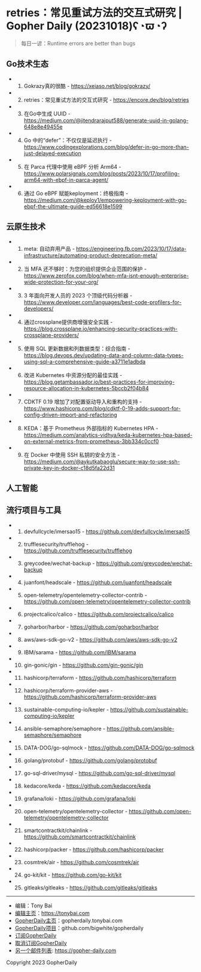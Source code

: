 # retries：常见重试方法的交互式研究 | Gopher Daily (20231018)ʕ◔ϖ◔ʔ

>每日一谚：Runtime errors are better than bugs

## Go技术生态


- 1. Gokrazy真的很酷 - https://xeiaso.net/blog/gokrazy/

- 2. retries：常见重试方法的交互式研究 - https://encore.dev/blog/retries

- 3. 在Go中生成 UUID - https://medium.com/@jitendrarajput588/generate-uuid-in-golang-648e8e49455e

- 4. Go 中的“defer”：不仅仅是延迟执行 - https://www.codingexplorations.com/blog/defer-in-go-more-than-just-delayed-execution

- 5. 在 Parca 代理中使用 eBPF 分析 Arm64 - https://www.polarsignals.com/blog/posts/2023/10/17/profiling-arm64-with-ebpf-in-parca-agent/

- 6. 通过 Go eBPF 赋能keployment：终极指南 - https://medium.com/@keploy1/empowering-keployment-with-go-ebpf-the-ultimate-guide-ed56618e1599


## 云原生技术


- 1. meta: 自动弃用产品 - https://engineering.fb.com/2023/10/17/data-infrastructure/automating-product-deprecation-meta/

- 2. 当 MFA 还不够时：为您的组织提供企业范围的保护 - https://www.zerofox.com/blog/when-mfa-isnt-enough-enterprise-wide-protection-for-your-org/

- 3. 3 年面向开发人员的 2023 个顶级代码分析器 - https://www.developer.com/languages/best-code-profilers-for-developers/

- 4. 通过crossplane提供商增强安全实践 - https://blog.crossplane.io/enhancing-security-practices-with-crossplane-providers/

- 5. 使用 SQL 更新数据和列数据类型：综合指南 - https://blog.devops.dev/updating-data-and-column-data-types-using-sql-a-comprehensive-guide-a3711e1adbda

- 6. 改进 Kubernetes 中资源分配的最佳实践 - https://blog.getambassador.io/best-practices-for-improving-resource-allocation-in-kubernetes-5bccb2f04b84

- 7. CDKTF 0.19 增加了对配置驱动导入和重构的支持 - https://www.hashicorp.com/blog/cdktf-0-19-adds-support-for-config-driven-import-and-refactoring

- 8. KEDA：基于 Prometheus 外部指标的 Kubernetes HPA - https://medium.com/analytics-vidhya/keda-kubernetes-hpa-based-on-external-metrics-from-prometheus-3bb334c0ccf0

- 9. 在 Docker 中使用 SSH 私钥的安全方法 - https://medium.com/@aykutkabaoglu/secure-way-to-use-ssh-private-key-in-docker-c18d5fa22d31


## 人工智能



## 流行项目与工具


- 1. devfullcycle/imersao15 - https://github.com/devfullcycle/imersao15

- 2. trufflesecurity/trufflehog - https://github.com/trufflesecurity/trufflehog

- 3. greycodee/wechat-backup - https://github.com/greycodee/wechat-backup

- 4. juanfont/headscale - https://github.com/juanfont/headscale

- 5. open-telemetry/opentelemetry-collector-contrib - https://github.com/open-telemetry/opentelemetry-collector-contrib

- 6. projectcalico/calico - https://github.com/projectcalico/calico

- 7. goharbor/harbor - https://github.com/goharbor/harbor

- 8. aws/aws-sdk-go-v2 - https://github.com/aws/aws-sdk-go-v2

- 9. IBM/sarama - https://github.com/IBM/sarama

- 10. gin-gonic/gin - https://github.com/gin-gonic/gin

- 11. hashicorp/terraform - https://github.com/hashicorp/terraform

- 12. hashicorp/terraform-provider-aws - https://github.com/hashicorp/terraform-provider-aws

- 13. sustainable-computing-io/kepler - https://github.com/sustainable-computing-io/kepler

- 14. ansible-semaphore/semaphore - https://github.com/ansible-semaphore/semaphore

- 15. DATA-DOG/go-sqlmock - https://github.com/DATA-DOG/go-sqlmock

- 16. golang/protobuf - https://github.com/golang/protobuf

- 17. go-sql-driver/mysql - https://github.com/go-sql-driver/mysql

- 18. kedacore/keda - https://github.com/kedacore/keda

- 19. grafana/loki - https://github.com/grafana/loki

- 20. open-telemetry/opentelemetry-collector - https://github.com/open-telemetry/opentelemetry-collector

- 21. smartcontractkit/chainlink - https://github.com/smartcontractkit/chainlink

- 22. hashicorp/packer - https://github.com/hashicorp/packer

- 23. cosmtrek/air - https://github.com/cosmtrek/air

- 24. go-kit/kit - https://github.com/go-kit/kit

- 25. gitleaks/gitleaks - https://github.com/gitleaks/gitleaks


----

- 编辑：Tony Bai
- [编辑主页](https://tonybai.com)：https://tonybai.com
- [GopherDaily主页](https://gopherdaily.tonybai.com)：gopherdaily.tonybai.com
- [GopherDaily项目](https://github.com/bigwhite/gopherdaily)：github.com/bigwhite/gopherdaily
- [订阅GopherDaily](https://gopherdaily.tonybai.com/subscribe)
- [取消订阅GopherDaily](https://gopherdaily.tonybai.com/unsubscribe)
- [另一个邮件列表](https://gopher-daily.com): https://gopher-daily.com

Copyright 2023 GopherDaily
